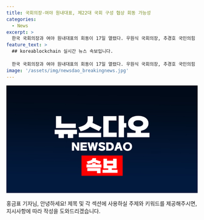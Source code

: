 ```yaml
---
title: 국회의장-여야 원내대표, 제22대 국회 구성 협상 회동 가능성
categories:
  - News
excerpt: >
  한국 국회의장과 여야 원내대표의 회동이 17일 열렸다. 우원식 국회의장, 추경호 국민의힘 원내대표, 박찬대 더불어민주당 원내대표가 참석한 이 회동은 제22대 국회 원 구성 협상에 관한 것이었다.
feature_text: >
  ## koreablockchain 실시간 뉴스 속보입니다.

  한국 국회의장과 여야 원내대표의 회동이 17일 열렸다. 우원식 국회의장, 추경호 국민의힘 원내대표, 박찬대 더불어민주당 원내대표가 참석한 이 회동은 제22대 국회 원 구성 협상에 관한 것이었다.
image: '/assets/img/newsdao_breakingnews.jpg'
---
```


<p><img src="/assets/img/newsdao_breakingnews.jpg" alt="koreablockchain 속보" /></p>

<p>홍금표 기자님, 안녕하세요! 제목 및 각 섹션에 사용하실 주제와 키워드를 제공해주시면, 지시사항에 따라 작성을 도와드리겠습니다.</p>

